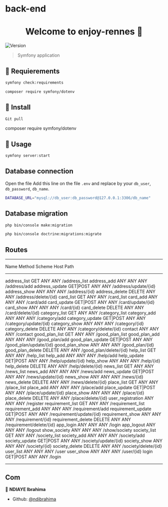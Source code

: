 # back-end
<h1 align="center">Welcome to enjoy-rennes 👋</h1>
<p>
  <img alt="Version" src="https://img.shields.io/badge/version-0.1.0-blue.svg?cacheSeconds=2592000" />
</p>

> Symfony application

## 💾 Requierements
```sh
symfony check:requirements
```
```sh
composer require symfony/dotenv
```

## 💾 Install

```sh
Git pull 
```

composer require symfony/dotenv

## 🔨 Usage

```sh
symfony server:start 
```

## Database connection

Open the file Add this line on the file ```.env``` and replace by your ```db_user```, ```db_password```, ```db_name```.

```sh
DATABASE_URL="mysql://db_user:db_password@127.0.0.1:3306/db_name"
```

## Database migration

```sh
php bin/console make:migration
```

```sh
php bin/console doctrine:migrations:migrate
```
## Routes
  -------------------------- ---------- -------- ------ ----------------------------------- 
  Name                       Method     Scheme   Host   Path                               
 -------------------------- ---------- -------- ------ ----------------------------------- 
  address_list               GET        ANY      ANY    /address_list
  address_add                ANY        ANY      ANY    /address/add
  address_update             GET|POST   ANY      ANY    /address/update/{id}
  address_show               ANY        ANY      ANY    /address/{id}
  address_delete             DELETE     ANY      ANY    /address/delete/{id}
  card_list                  GET        ANY      ANY    /card_list
  card_add                   ANY        ANY      ANY    /card/add
  card_update                GET|POST   ANY      ANY    /card/update/{id}
  card_show                  ANY        ANY      ANY    /card/{id}
  card_delete                DELETE     ANY      ANY    /card/delete/{id}
  category_list              GET        ANY      ANY    /category_list
  category_add               ANY        ANY      ANY    /category/add
  category_update            GET|POST   ANY      ANY    /category/update/{id}
  category_show              ANY        ANY      ANY    /category/{id}
  category_delete            DELETE     ANY      ANY    /category/delete/{id}
  contact                    ANY        ANY      ANY    /contact
  good_plan_list             GET        ANY      ANY    /good_plan_list
  good_plan_add              ANY        ANY      ANY    /good_plan/add
  good_plan_update           GET|POST   ANY      ANY    /good_plan/update/{id}
  good_plan_show             ANY        ANY      ANY    /good_plan/{id}
  good_plan_delete           DELETE     ANY      ANY    /good_plan/delete/{id}
  help_list                  GET        ANY      ANY    /help_list
  help_add                   ANY        ANY      ANY    /help/add
  help_update                GET|POST   ANY      ANY    /help/update/{id}
  help_show                  ANY        ANY      ANY    /help/{id}
  help_delete                DELETE     ANY      ANY    /help/delete/{id}
  news_list                  GET        ANY      ANY    /news_list
  news_add                   ANY        ANY      ANY    /news/add
  news_update                GET|POST   ANY      ANY    /news/update/{id}
  news_show                  ANY        ANY      ANY    /news/{id}
  news_delete                DELETE     ANY      ANY    /news/delete/{id}
  place_list                 GET        ANY      ANY    /place_list
  place_add                  ANY        ANY      ANY    /place/add
  place_update               GET|POST   ANY      ANY    /place/update/{id}
  place_show                 ANY        ANY      ANY    /place/{id}
  place_delete               DELETE     ANY      ANY    /place/delete/{id}
  user_registration          ANY        ANY      ANY    /register
  requirement_list           GET        ANY      ANY    /requirement_list
  requirement_add            ANY        ANY      ANY    /requirement/add
  requirement_update         GET|POST   ANY      ANY    /requirement/update/{id}
  requirement_show           ANY        ANY      ANY    /requirement/{id}
  requirement_delete         DELETE     ANY      ANY    /requirement/delete/{id}
  app_login                  ANY        ANY      ANY    /login
  app_logout                 ANY        ANY      ANY    /logout
  show_society               ANY        ANY      ANY    /show/society
  society_list               GET        ANY      ANY    /society_list
  society_add                ANY        ANY      ANY    /society/add
  society_update             GET|POST   ANY      ANY    /society/update/{id}
  society_show               ANY        ANY      ANY    /society/{id}
  society_delete             DELETE     ANY      ANY    /society/delete/{id}
  user_list                  ANY        ANY      ANY    /user
  user_show                  ANY        ANY      ANY    /user/{id}
  login                      GET|POST   ANY      ANY    /login
 -------------------------- ---------- -------- ------ -----------------------------------

## Com



👤 **NDIAYE Ibrahima**

* Github: [@ndibrahima](https://github.com/ndibrahima)


